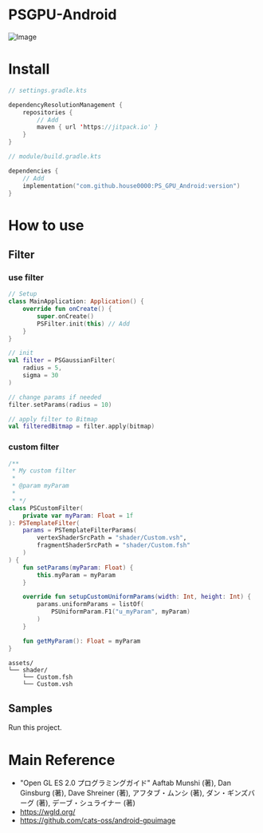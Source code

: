 # PSGPU-Android

![Image](https://github.com/user-attachments/assets/42bafe6a-be0d-4b12-b48d-737e236873a3)

# Install

```kotlin :settings.gradle.kts
// settings.gradle.kts

dependencyResolutionManagement {
    repositories {
        // Add
        maven { url 'https://jitpack.io' }
    }
}
```

```kotlin :module/build.gradle.kts
// module/build.gradle.kts

dependencies {
    // Add
    implementation("com.github.house0000:PS_GPU_Android:version")
}
```

# How to use

## Filter

### use filter
```kotlin
// Setup
class MainApplication: Application() {
    override fun onCreate() {
        super.onCreate()
        PSFilter.init(this) // Add
    }
}
```

```kotlin
// init
val filter = PSGaussianFilter(
    radius = 5,
    sigma = 30
)

// change params if needed
filter.setParams(radius = 10)

// apply filter to Bitmap
val filteredBitmap = filter.apply(bitmap)

```

### custom filter
```kotlin
/**
 * My custom filter
 *
 * @param myParam
 *
 * */
class PSCustomFilter(
    private var myParam: Float = 1f
): PSTemplateFilter(
    params = PSTemplateFilterParams(
        vertexShaderSrcPath = "shader/Custom.vsh",
        fragmentShaderSrcPath = "shader/Custom.fsh"
    )
) {
    fun setParams(myParam: Float) {
        this.myParam = myParam
    }

    override fun setupCustomUniformParams(width: Int, height: Int) {
        params.uniformParams = listOf(
            PSUniformParam.F1("u_myParam", myParam)
        )
    }

    fun getMyParam(): Float = myParam
}
```

```
assets/
└── shader/
    └── Custom.fsh
    └── Custom.vsh
```

## Samples
Run this project.


# Main Reference
- "Open GL ES 2.0 プログラミングガイド" Aaftab Munshi (著), Dan Ginsburg (著), Dave Shreiner (著), アフタブ・ムンシ (著), ダン・ギンズバーグ (著), デーブ・シュライナー (著)
- https://wgld.org/
- https://github.com/cats-oss/android-gpuimage

